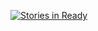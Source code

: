 [![Stories in Ready](https://badge.waffle.io/quifor/tasks.png?label=ready)](https://waffle.io/quifor/tasks)  
